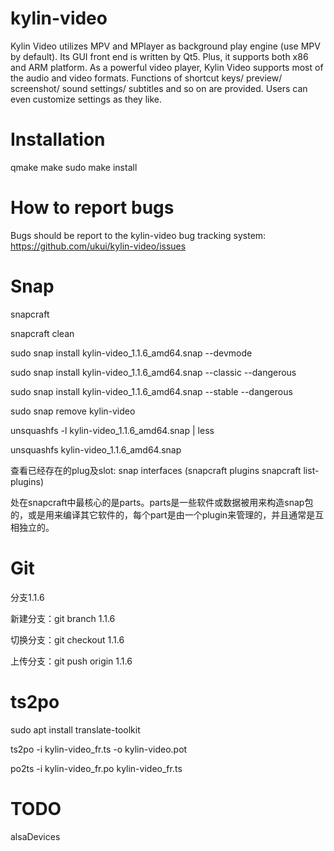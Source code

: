 kylin-video
===========

Kylin Video utilizes MPV and MPlayer as background play engine (use MPV by default). Its GUI front end is written by Qt5. Plus, it supports both x86 and ARM platform. As a powerful video player, Kylin Video supports most of the audio and video formats. Functions of shortcut keys/ preview/ screenshot/ sound settings/ subtitles and so on are provided. Users can even customize settings as they like.


Installation
============

qmake
make
sudo make install


How to report bugs
==================

Bugs should be report to the kylin-video bug tracking system:
    https://github.com/ukui/kylin-video/issues


Snap
==================

snapcraft

snapcraft clean

sudo snap install kylin-video_1.1.6_amd64.snap --devmode

sudo snap install kylin-video_1.1.6_amd64.snap --classic --dangerous

sudo snap install kylin-video_1.1.6_amd64.snap --stable --dangerous

sudo snap remove kylin-video

unsquashfs -l kylin-video_1.1.6_amd64.snap | less

unsquashfs kylin-video_1.1.6_amd64.snap

查看已经存在的plug及slot:   snap interfaces (snapcraft plugins    snapcraft list-plugins)

处在snapcraft中最核心的是parts。parts是一些软件或数据被用来构造snap包的，或是用来编译其它软件的，每个part是由一个plugin来管理的，并且通常是互相独立的。


Git
==================

分支1.1.6

新建分支：git branch 1.1.6

切换分支：git checkout 1.1.6

上传分支：git push origin 1.1.6


ts2po
==================

sudo apt install translate-toolkit

ts2po -i kylin-video_fr.ts -o kylin-video.pot

po2ts -i kylin-video_fr.po kylin-video_fr.ts


TODO
==================
alsaDevices

